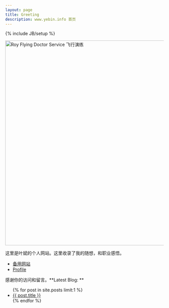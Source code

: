 ```yaml
---
layout: page
title: Greeting
description: www.yebin.info 首页
---
```

{% include JB/setup %}

<img style="width:650px;float:center" alt="Roy Flying Doctor Service 飞行演练" src="http://yebin-wordpress.stor.sinaapp.com/uploads/2012/06/rfds.jpg"/>

这里是叶斌的个人网站。这里收录了我的随想，和职业感悟。

* [备用网站](http://calepin.yebin.info)
* [Profile](https://plus.google.com/u/0/111730946330475204627/about)

感谢你的访问和留言。**Latest Blog: **

<ul class="posts">
  {% for post in site.posts limit:1 %}
    <li><a href="{{ BASE_PATH }}{{ post.url }}">{{ post.title }}</a></li>
  {% endfor %}
</ul>
